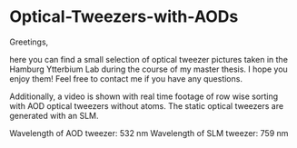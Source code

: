 # Optical-Tweezers-with-AODs

Greetings,

here you can find a small selection of optical tweezer pictures taken in the Hamburg Ytterbium Lab during the course of my master thesis. I hope you enjoy them! Feel free to contact me if you have any questions.

Additionally, a video is shown with real time footage of row wise sorting with AOD optical tweezers without atoms. The static optical tweezers are generated with an SLM.

Wavelength of AOD tweezer: 532 nm
Wavelength of SLM tweezer: 759 nm
